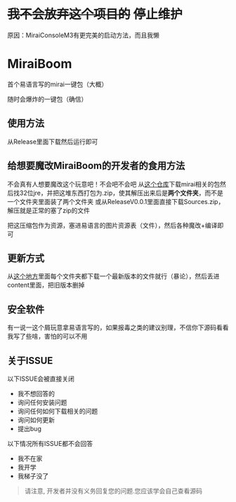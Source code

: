 # ~~我不会放弃这个项目的~~ 停止维护
原因：MiraiConsoleM3有更完美的启动方法，而且我懒

# MiraiBoom

首个易语言写的mirai一键包（大概）

随时会爆炸的一键包（确信）

## 使用方法
从Release里面下载然后运行即可

## 给想要魔改MiraiBoom的开发者的食用方法
不会真有人想要魔改这个玩意吧！不会吧不会吧
从[这个仓库](https://github.com/MizunaNako/mirai-console-starter/tree/master/lib/)下载mirai相关的包然后找32位jre，并把这堆东西打包为.zip，使其解压出来后是**两个文件夹**，而不是一个文件夹里面装了两个文件夹
或从ReleaseV0.0.1里面直接下载Sources.zip，解压就是正常的塞了zip的文件

把这压缩包作为资源，塞进易语言的图片资源表（文件），然后各种魔改+编译即可

## 更新方式
从[这个地方](https://github.com/project-mirai/mirai-repo/tree/master/shadow/)里面每个文件夹都下载一个最新版本的文件就行（暴论），然后丢进content里面，把旧版本删掉

## 安全软件
有一说一这个屑玩意拿易语言写的，如果报毒之类的建议别理，不信你下源码看看我写了些啥，害怕的可以不用

## 关于ISSUE
以下ISSUE会被直接关闭
- 我不想回答的
- 询问任何安装问题
- 询问任何如何下载相关的问题
- 询问如何更新
- 提出bug

以下情况所有ISSUE都不会回答
- 我不在家
- 我开学
- 我梯子没了
>请注意, 开发者并没有义务回复您的问题.您应该学会自己查看源码
